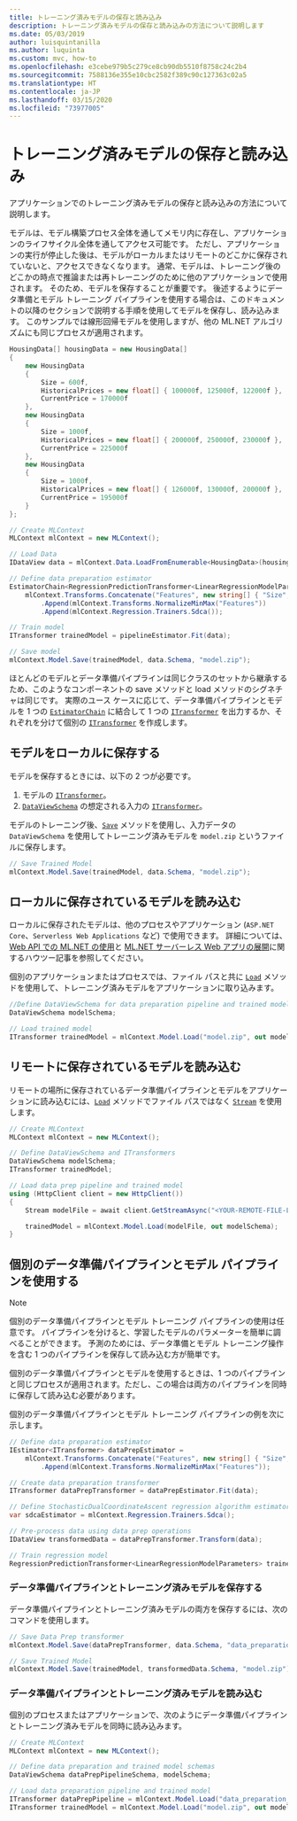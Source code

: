 ```yaml
---
title: トレーニング済みモデルの保存と読み込み
description: トレーニング済みモデルの保存と読み込みの方法について説明します
ms.date: 05/03/2019
author: luisquintanilla
ms.author: luquinta
ms.custom: mvc, how-to
ms.openlocfilehash: e3cebe979b5c279ce8cb90db5510f8758c24c2b4
ms.sourcegitcommit: 7588136e355e10cbc2582f389c90c127363c02a5
ms.translationtype: HT
ms.contentlocale: ja-JP
ms.lasthandoff: 03/15/2020
ms.locfileid: "73977005"
---
```

# <a name="save-and-load-trained-models"></a>トレーニング済みモデルの保存と読み込み

アプリケーションでのトレーニング済みモデルの保存と読み込みの方法について説明します。

モデルは、モデル構築プロセス全体を通してメモリ内に存在し、アプリケーションのライフサイクル全体を通してアクセス可能です。 ただし、アプリケーションの実行が停止した後は、モデルがローカルまたはリモートのどこかに保存されていないと、アクセスできなくなります。 通常、モデルは、トレーニング後のどこかの時点で推論または再トレーニングのために他のアプリケーションで使用されます。 そのため、モデルを保存することが重要です。 後述するようにデータ準備とモデル トレーニング パイプラインを使用する場合は、このドキュメントの以降のセクションで説明する手順を使用してモデルを保存し、読み込みます。 このサンプルでは線形回帰モデルを使用しますが、他の ML.NET アルゴリズムにも同じプロセスが適用されます。

```csharp
HousingData[] housingData = new HousingData[]
{
    new HousingData
    {
        Size = 600f,
        HistoricalPrices = new float[] { 100000f, 125000f, 122000f },
        CurrentPrice = 170000f
    },
    new HousingData
    {
        Size = 1000f,
        HistoricalPrices = new float[] { 200000f, 250000f, 230000f },
        CurrentPrice = 225000f
    },
    new HousingData
    {
        Size = 1000f,
        HistoricalPrices = new float[] { 126000f, 130000f, 200000f },
        CurrentPrice = 195000f
    }
};

// Create MLContext
MLContext mlContext = new MLContext();

// Load Data
IDataView data = mlContext.Data.LoadFromEnumerable<HousingData>(housingData);

// Define data preparation estimator
EstimatorChain<RegressionPredictionTransformer<LinearRegressionModelParameters>> pipelineEstimator =
    mlContext.Transforms.Concatenate("Features", new string[] { "Size", "HistoricalPrices" })
        .Append(mlContext.Transforms.NormalizeMinMax("Features"))
        .Append(mlContext.Regression.Trainers.Sdca());

// Train model
ITransformer trainedModel = pipelineEstimator.Fit(data);

// Save model
mlContext.Model.Save(trainedModel, data.Schema, "model.zip");
```

ほとんどのモデルとデータ準備パイプラインは同じクラスのセットから継承するため、このようなコンポーネントの save メソッドと load メソッドのシグネチャは同じです。 実際のユース ケースに応じて、データ準備パイプラインとモデルを 1 つの [`EstimatorChain`](xref:Microsoft.ML.Data.TransformerChain%601) に結合して 1 つの [`ITransformer`](xref:Microsoft.ML.ITransformer) を出力するか、それぞれを分けて個別の [`ITransformer`](xref:Microsoft.ML.ITransformer) を作成します。

## <a name="save-a-model-locally"></a>モデルをローカルに保存する

モデルを保存するときには、以下の 2 つが必要です。

1. モデルの [`ITransformer`](xref:Microsoft.ML.ITransformer)。
2. [`DataViewSchema`](xref:Microsoft.ML.DataViewSchema) の想定される入力の [`ITransformer`](xref:Microsoft.ML.ITransformer)。

モデルのトレーニング後、[`Save`](xref:Microsoft.ML.ModelOperationsCatalog.Save*) メソッドを使用し、入力データの `DataViewSchema` を使用してトレーニング済みモデルを `model.zip` というファイルに保存します。

```csharp
// Save Trained Model
mlContext.Model.Save(trainedModel, data.Schema, "model.zip");
```

## <a name="load-a-model-stored-locally"></a>ローカルに保存されているモデルを読み込む

ローカルに保存されたモデルは、他のプロセスやアプリケーション (`ASP.NET Core`、`Serverless Web Applications` など) で使用できます。 詳細については、[Web API での ML.NET の使用](./serve-model-web-api-ml-net.md)と [ML.NET サーバーレス Web アプリの展開](./serve-model-serverless-azure-functions-ml-net.md)に関するハウツー記事を参照してください。

個別のアプリケーションまたはプロセスでは、ファイル パスと共に [`Load`](xref:Microsoft.ML.ModelOperationsCatalog.Load*) メソッドを使用して、トレーニング済みモデルをアプリケーションに取り込みます。

```csharp
//Define DataViewSchema for data preparation pipeline and trained model
DataViewSchema modelSchema;

// Load trained model
ITransformer trainedModel = mlContext.Model.Load("model.zip", out modelSchema);
```

## <a name="load-a-model-stored-remotely"></a>リモートに保存されているモデルを読み込む

リモートの場所に保存されているデータ準備パイプラインとモデルをアプリケーションに読み込むには、[`Load`](xref:Microsoft.ML.ModelOperationsCatalog.Load*) メソッドでファイル パスではなく [`Stream`](xref:System.IO.Stream) を使用します。

```csharp
// Create MLContext
MLContext mlContext = new MLContext();

// Define DataViewSchema and ITransformers
DataViewSchema modelSchema;
ITransformer trainedModel;

// Load data prep pipeline and trained model
using (HttpClient client = new HttpClient())
{
    Stream modelFile = await client.GetStreamAsync("<YOUR-REMOTE-FILE-LOCATION>");

    trainedModel = mlContext.Model.Load(modelFile, out modelSchema);
}
```

## <a name="working-with-separate-data-preparation-and-model-pipelines"></a>個別のデータ準備パイプラインとモデル パイプラインを使用する

> [!NOTE]
> 個別のデータ準備パイプラインとモデル トレーニング パイプラインの使用は任意です。 パイプラインを分けると、学習したモデルのパラメーターを簡単に調べることができます。 予測のためには、データ準備とモデル トレーニング操作を含む 1 つのパイプラインを保存して読み込む方が簡単です。

個別のデータ準備パイプラインとモデルを使用するときは、1 つのパイプラインと同じプロセスが適用されます。ただし、この場合は両方のパイプラインを同時に保存して読み込む必要があります。

個別のデータ準備パイプラインとモデル トレーニング パイプラインの例を次に示します。

```csharp
// Define data preparation estimator
IEstimator<ITransformer> dataPrepEstimator =
    mlContext.Transforms.Concatenate("Features", new string[] { "Size", "HistoricalPrices" })
        .Append(mlContext.Transforms.NormalizeMinMax("Features"));

// Create data preparation transformer
ITransformer dataPrepTransformer = dataPrepEstimator.Fit(data);

// Define StochasticDualCoordinateAscent regression algorithm estimator
var sdcaEstimator = mlContext.Regression.Trainers.Sdca();

// Pre-process data using data prep operations
IDataView transformedData = dataPrepTransformer.Transform(data);

// Train regression model
RegressionPredictionTransformer<LinearRegressionModelParameters> trainedModel = sdcaEstimator.Fit(transformedData);
```

### <a name="save-data-preparation-pipeline-and-trained-model"></a>データ準備パイプラインとトレーニング済みモデルを保存する

データ準備パイプラインとトレーニング済みモデルの両方を保存するには、次のコマンドを使用します。

```csharp
// Save Data Prep transformer
mlContext.Model.Save(dataPrepTransformer, data.Schema, "data_preparation_pipeline.zip");

// Save Trained Model
mlContext.Model.Save(trainedModel, transformedData.Schema, "model.zip");
```

### <a name="load-data-preparation-pipeline-and-trained-model"></a>データ準備パイプラインとトレーニング済みモデルを読み込む

個別のプロセスまたはアプリケーションで、次のようにデータ準備パイプラインとトレーニング済みモデルを同時に読み込みます。

```csharp
// Create MLContext
MLContext mlContext = new MLContext();

// Define data preparation and trained model schemas
DataViewSchema dataPrepPipelineSchema, modelSchema;

// Load data preparation pipeline and trained model
ITransformer dataPrepPipeline = mlContext.Model.Load("data_preparation_pipeline.zip",out dataPrepPipelineSchema);
ITransformer trainedModel = mlContext.Model.Load("model.zip", out modelSchema);
```
